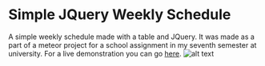 # Simple JQuery Weekly Schedule
A simple weekly schedule made with a table and JQuery. It was made as a part of a meteor project for a school assignment in my seventh semester at university.
For a live demonstration you can go [here](https://jsfiddle.net/alkhioz/xwd2zfk4/).
![alt text](https://lh3.googleusercontent.com/UdvA8yDadOQP5jNgHVrccsrxuf8R-uvnL3ebt5hAl_dt9hcVvd8q-FmtOYyXVbPlO7dtaHz8MTIp4peG0trkZpvflyvXgv7gtO7WG4BOJXbYibf-Xo3gev24xu07pdqu_vdF-Hne2OlFG4BJWpW5Kr5SQT00YSpb61ZYRvgD7NBBnDi03ykrCNgP7aOiJmapVqN0vKSe53XTfzO4Z6YDp7JIjTho1HY1oUSu7rdRF51YYg8_5niHJqHM7eAFGFe6yHrXrMZ8bl-N36O9IhPthowLH6sCbKZKuZ_X_OmFvM-8m3ojeG-cTnK27z0nse52Dm4akCueeAlQNWtusSdEeOaC9CBgzVJ7qYM5D0LEtwqX_XXT7JugXXvE-LRhcfT6PpXK6jqT6o2c8HhlPswJjQX7wi6RcydIp52Cz8lLT27W5W713W_aqqiup0YzCP7oRhezjqSx3f87omgyzgoQDtb-v_eqBSjmUqiZZGmyi6uy5y02pJYMK75RUVrb7VihmSCOHigsKdK1frSzvvnThvJcPc_Jz4nCJJhV2IOM730uGB3vAbFGKMn7NYfO5EZBuBaF6FCAXoulz2M95b7-XrA7qkPz09fMEmpWtjOpOyPl0GToh07HLlyFM4QOPFpxslTj8dGPQyrVWR061Ft2vBQJsD7O1sQ=w1028-h489-no)
